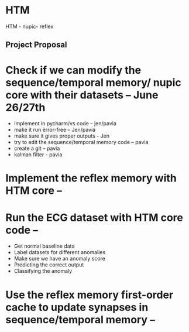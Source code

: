 # HTM
HTM - nupic- reflex 



## Project Proposal
#	Check if we can modify the sequence/temporal memory/ nupic core with their datasets – June 26/27th
-	implement in pycharm/vs code – jen/pavia
-	make it run error-free – Jen/pavia
-	make sure it gives proper outputs - Jen
-	try to edit the sequence/temporal memory code – pavia
-	create a git – pavia
-	kalman filter - pavia
  
#	Implement the reflex memory with HTM core – 

#	Run the ECG dataset with HTM core code – 
-	Get normal baseline data
-	Label datasets for different anomalies
-	Make sure we have an anomaly score
-	Predicting the correct output
-	Classifying the anomaly

#	Use the reflex memory first-order cache to update synapses in sequence/temporal memory – 
